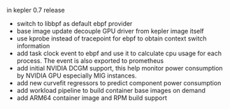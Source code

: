 in kepler 0.7 release
- switch to libbpf as default ebpf provider
- base image update decouple GPU driver from kepler image itself
- use kprobe instead of tracepoint for ebpf to obtain context switch information
- add task clock event to ebpf and use it to calculate cpu usage for each process. The event is also exported to prometheus
- add initial NVIDIA DCGM support, this help monitor power consumption by NVIDIA GPU especially MIG instances.
- add new curvefit regressors to predict component power consumption
- add workload pipeline to build container base images on demand
- add ARM64 container image and RPM build support